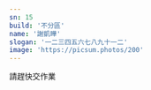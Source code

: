 ```yaml
---
sn: 15
build: '不分區'
name: '謝凱曄'
slogan: '一二三四五六七八九十一二'
image: 'https://picsum.photos/200'
---
```

請趕快交作業